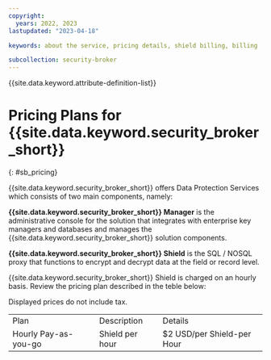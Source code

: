 ```yaml
---
copyright:
  years: 2022, 2023
lastupdated: "2023-04-18"

keywords: about the service, pricing details, shield billing, billing

subcollection: security-broker
---
```


{{site.data.keyword.attribute-definition-list}}

# Pricing Plans for {{site.data.keyword.security_broker_short}}
{: #sb_pricing}

{{site.data.keyword.security_broker_short}} offers Data Protection Services which consists of two main
components, namely:

**{{site.data.keyword.security_broker_short}} Manager** is the administrative console for
the solution that integrates with enterprise key managers and databases
and manages the {{site.data.keyword.security_broker_short}} solution components.

**{{site.data.keyword.security_broker_short}} Shield** is the SQL / NOSQL proxy that
functions to encrypt and decrypt data at the field or record level.

{{site.data.keyword.security_broker_short}} Shield is charged on an hourly basis. Review the pricing plan described in the teble below:

Displayed prices do not include tax.

|                      |                 |                            |
| -------------------- | --------------- | -------------------------- |
| Plan                 | Description     | Details                    |
| Hourly Pay-as-you-go | Shield per hour | $2 USD/per Shield-per Hour |
